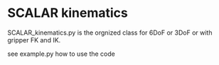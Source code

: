# SCALAR kinematics


SCALAR_kinematics.py is the orgnized class for 6DoF or 3DoF or with gripper FK and IK.

see example.py how to use the code
